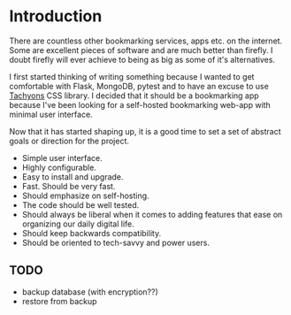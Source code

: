 # Introduction

There are countless other bookmarking services, apps etc. on the
internet. Some are excellent pieces of software and are much better
than firefly. I doubt firefly will ever achieve to being as big as
some of it's alternatives.

I first started thinking of writing something because I wanted to get
comfortable with Flask, MongoDB, pytest and to have an excuse to use
[Tachyons](https://tachyons.io ) CSS library. I decided that it should
be a bookmarking app because I've been looking for a self-hosted
bookmarking web-app with minimal user interface.

Now that it has started shaping up, it is a good time to set a set of
abstract goals or direction for the project.

* Simple user interface.
* Highly configurable.
* Easy to install and upgrade.
* Fast. Should be very fast.
* Should emphasize on self-hosting.
* The code should be well tested.
* Should always be liberal when it comes to adding features that ease
  on organizing our daily digital life.
* Should keep backwards compatibility.
* Should be oriented to tech-savvy and power users.


## TODO

* backup database (with encryption??)
* restore from backup
